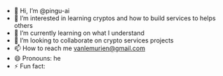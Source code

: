 - 👋 Hi, I’m @pingu-ai
- 👀 I’m interested in learning cryptos and how to build services to helps others
- 🌱 I’m currently learning on what I understand
- 💞️ I’m looking to collaborate on crypto services projects
- 📫 How to reach me vanlemurien@gmail.com
- 😄 Pronouns: he
- ⚡ Fun fact: 

<!---
pingu-ai/pingu-ai is a ✨ special ✨ repository because its `README.md` (this file) appears on your GitHub profile.
You can click the Preview link to take a look at your changes.
--->

